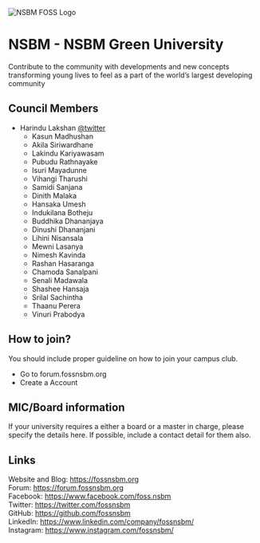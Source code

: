 ![NSBM FOSS Logo](https://github.com/fosslk/OpenDesign/blob/master/campus-clubs/NSBM/logo/2020/fossnsbmFullOriginal.png?raw=true#cc_logo)
# NSBM - NSBM Green University

Contribute to the community with developments and new concepts transforming young lives to feel as a part of the world’s largest developing community


## Council Members

* Harindu Lakshan [@twitter](https://twitter.com/HarinduLakshan1)  
  - Kasun Madhushan
  - Akila Siriwardhane
  - Lakindu Kariyawasam
  - Pubudu Rathnayake
  - Isuri Mayadunne
  - Vihangi Tharushi
  - Samidi Sanjana
  - Dinith Malaka
  - Hansaka Umesh
  - Indukilana Botheju
  - Buddhika Dhananjaya
  - Dinushi Dhananjani
  - Lihini Nisansala
  - Mewni Lasanya
  - Nimesh Kavinda
  - Rashan Hasaranga
  - Chamoda Sanalpani
  - Senali Madawala
  - Shashee Hansaja
  - Srilal Sachintha
  - Thaanu Perera
  - Vinuri Prabodya


## How to join?

You should include proper guideline on how to join your campus club.

- Go to forum.fossnsbm.org
- Create a Account


## MIC/Board information

If your university requires a either a board or a master in charge, please specify the details here. If possible, include a contact detail for them also.


## Links

Website and Blog: https://fossnsbm.org  
Forum: https://forum.fossnsbm.org  
Facebook: https://www.facebook.com/foss.nsbm  
Twitter: https://twitter.com/fossnsbm  
GitHub: https://github.com/fossnsbm  
LinkedIn: https://www.linkedin.com/company/fossnsbm/  
Instagram: https://www.instagram.com/fossnsbm/  


